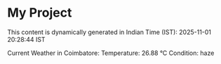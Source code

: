 # My Project

This content is dynamically generated in Indian Time (IST): 2025-11-01 20:28:44 IST


Current Weather in Coimbatore:
Temperature: 26.88 °C
Condition: haze
